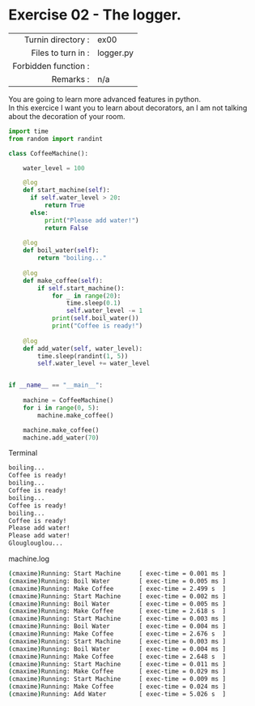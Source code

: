 # Exercise 02 - The logger.

|                         |                    |
| -----------------------:| ------------------ |
|   Turnin directory :    |  ex00              |
|   Files to turn in :    |  logger.py         |
|   Forbidden function :  |                    |
|   Remarks :             |  n/a               |

You are going to learn more advanced features in python.  
In this exercice I want you to learn about decorators, an I am not talking about the decoration of your room.  

```py
import time
from random import randint

class CoffeeMachine():

    water_level = 100

    @log
    def start_machine(self):
      if self.water_level > 20:
          return True
      else:
          print("Please add water!")
          return False
    
    @log
    def boil_water(self):
        return "boiling..."
    
    @log
    def make_coffee(self):
        if self.start_machine():
            for _ in range(20):
                time.sleep(0.1)
                self.water_level -= 1
            print(self.boil_water())
            print("Coffee is ready!")
    
    @log
    def add_water(self, water_level):
        time.sleep(randint(1, 5))
        self.water_level += water_level


if __name__ == "__main__":
    
    machine = CoffeeMachine()
    for i in range(0, 5):
        machine.make_coffee()

    machine.make_coffee()
    machine.add_water(70)

```

Terminal
```bash
boiling...
Coffee is ready!
boiling...
Coffee is ready!
boiling...
Coffee is ready!
boiling...
Coffee is ready!
Please add water!
Please add water!
Glouglouglou...
```

machine.log
```bash
(cmaxime)Running: Start Machine 	[ exec-time = 0.001 ms ]
(cmaxime)Running: Boil Water 	    [ exec-time = 0.005 ms ]
(cmaxime)Running: Make Coffee 	    [ exec-time = 2.499 s  ]
(cmaxime)Running: Start Machine 	[ exec-time = 0.002 ms ]
(cmaxime)Running: Boil Water 	    [ exec-time = 0.005 ms ]
(cmaxime)Running: Make Coffee 	    [ exec-time = 2.618 s  ]
(cmaxime)Running: Start Machine 	[ exec-time = 0.003 ms ]
(cmaxime)Running: Boil Water 	    [ exec-time = 0.004 ms ]
(cmaxime)Running: Make Coffee 	    [ exec-time = 2.676 s  ]
(cmaxime)Running: Start Machine 	[ exec-time = 0.003 ms ]
(cmaxime)Running: Boil Water 	    [ exec-time = 0.004 ms ]
(cmaxime)Running: Make Coffee 	    [ exec-time = 2.648 s  ]
(cmaxime)Running: Start Machine 	[ exec-time = 0.011 ms ]
(cmaxime)Running: Make Coffee 	    [ exec-time = 0.029 ms ]
(cmaxime)Running: Start Machine 	[ exec-time = 0.009 ms ]
(cmaxime)Running: Make Coffee 	    [ exec-time = 0.024 ms ]
(cmaxime)Running: Add Water 	    [ exec-time = 5.026 s  ]
```

